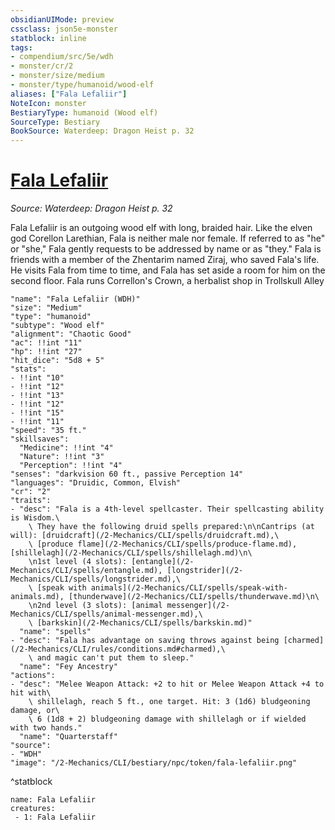 ```yaml
---
obsidianUIMode: preview
cssclass: json5e-monster
statblock: inline
tags:
- compendium/src/5e/wdh
- monster/cr/2
- monster/size/medium
- monster/type/humanoid/wood-elf
aliases: ["Fala Lefaliir"]
NoteIcon: monster
BestiaryType: humanoid (Wood elf)
SourceType: Bestiary
BookSource: Waterdeep: Dragon Heist p. 32
---
```

# [Fala Lefaliir](2-Mechanics/CLI/bestiary/npc/fala-lefaliir-wdh.md)
*Source: Waterdeep: Dragon Heist p. 32*  

Fala Lefaliir is an outgoing wood elf with long, braided hair. Like the elven god Corellon Larethian, Fala is neither male nor female. If referred to as "he" or "she," Fala gently requests to be addressed by name or as "they." Fala is friends with a member of the Zhentarim named Ziraj, who saved Fala's life. He visits Fala from time to time, and Fala has set aside a room for him on the second floor. Fala runs Correllon's Crown, a herbalist shop in Trollskull Alley

```statblock
"name": "Fala Lefaliir (WDH)"
"size": "Medium"
"type": "humanoid"
"subtype": "Wood elf"
"alignment": "Chaotic Good"
"ac": !!int "11"
"hp": !!int "27"
"hit_dice": "5d8 + 5"
"stats":
- !!int "10"
- !!int "12"
- !!int "13"
- !!int "12"
- !!int "15"
- !!int "11"
"speed": "35 ft."
"skillsaves":
  "Medicine": !!int "4"
  "Nature": !!int "3"
  "Perception": !!int "4"
"senses": "darkvision 60 ft., passive Perception 14"
"languages": "Druidic, Common, Elvish"
"cr": "2"
"traits":
- "desc": "Fala is a 4th-level spellcaster. Their spellcasting ability is Wisdom.\
    \ They have the following druid spells prepared:\n\nCantrips (at will): [druidcraft](/2-Mechanics/CLI/spells/druidcraft.md),\
    \ [produce flame](/2-Mechanics/CLI/spells/produce-flame.md), [shillelagh](/2-Mechanics/CLI/spells/shillelagh.md)\n\
    \n1st level (4 slots): [entangle](/2-Mechanics/CLI/spells/entangle.md), [longstrider](/2-Mechanics/CLI/spells/longstrider.md),\
    \ [speak with animals](/2-Mechanics/CLI/spells/speak-with-animals.md), [thunderwave](/2-Mechanics/CLI/spells/thunderwave.md)\n\
    \n2nd level (3 slots): [animal messenger](/2-Mechanics/CLI/spells/animal-messenger.md),\
    \ [barkskin](/2-Mechanics/CLI/spells/barkskin.md)"
  "name": "spells"
- "desc": "Fala has advantage on saving throws against being [charmed](/2-Mechanics/CLI/rules/conditions.md#charmed),\
    \ and magic can't put them to sleep."
  "name": "Fey Ancestry"
"actions":
- "desc": "Melee Weapon Attack: +2 to hit or Melee Weapon Attack +4 to hit with\
    \ shillelagh, reach 5 ft., one target. Hit: 3 (1d6) bludgeoning damage, or\
    \ 6 (1d8 + 2) bludgeoning damage with shillelagh or if wielded with two hands."
  "name": "Quarterstaff"
"source":
- "WDH"
"image": "/2-Mechanics/CLI/bestiary/npc/token/fala-lefaliir.png"
```
^statblock

```encounter-table
name: Fala Lefaliir
creatures:
 - 1: Fala Lefaliir
```